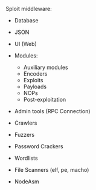 Sploit middleware:
 + Database
 + JSON
 + UI (Web)

 + Modules:
   + Auxiliary modules
   + Encoders
   + Exploits
   + Payloads
   + NOPs
   + Post-exploitation

 + Admin tools (RPC Connection)
 + Crawlers
 + Fuzzers
 + Password Crackers
 + Wordlists
 + File Scanners (elf, pe, macho)
 + NodeAsm

